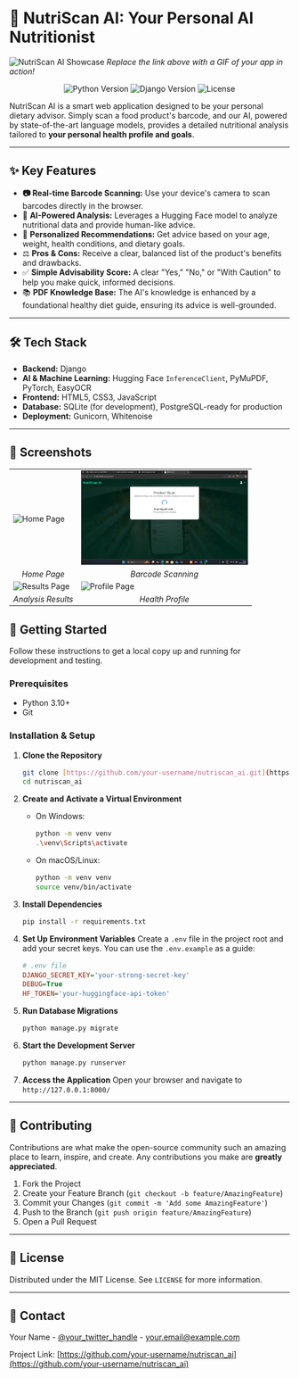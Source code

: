 # 🍏 NutriScan AI: Your Personal AI Nutritionist

![NutriScan AI Showcase](https://your-image-host.com/nutriscan_showcase.gif)
_Replace the link above with a GIF of your app in action!_

<p align="center">
  <img src="https://img.shields.io/badge/python-3.10%2B-blue?style=for-the-badge&logo=python" alt="Python Version">
  <img src="https://img.shields.io/badge/django-5.2-green?style=for-the-badge&logo=django" alt="Django Version">
  <img src="https://img.shields.io/badge/license-MIT-purple?style=for-the-badge" alt="License">
</p>

NutriScan AI is a smart web application designed to be your personal dietary advisor. Simply scan a food product's barcode, and our AI, powered by state-of-the-art language models, provides a detailed nutritional analysis tailored to **your personal health profile and goals**.

---

## ✨ Key Features

* **📷 Real-time Barcode Scanning:** Use your device's camera to scan barcodes directly in the browser.
* 🧠 **AI-Powered Analysis:** Leverages a Hugging Face model to analyze nutritional data and provide human-like advice.
* 👤 **Personalized Recommendations:** Get advice based on your age, weight, health conditions, and dietary goals.
* ⚖️ **Pros & Cons:** Receive a clear, balanced list of the product's benefits and drawbacks.
* ✅ **Simple Advisability Score:** A clear "Yes," "No," or "With Caution" to help you make quick, informed decisions.
* 📚 **PDF Knowledge Base:** The AI's knowledge is enhanced by a foundational healthy diet guide, ensuring its advice is well-grounded.

---

## 🛠️ Tech Stack

* **Backend:** Django
* **AI & Machine Learning:** Hugging Face `InferenceClient`, PyMuPDF, PyTorch, EasyOCR
* **Frontend:** HTML5, CSS3, JavaScript
* **Database:** SQLite (for development), PostgreSQL-ready for production
* **Deployment:** Gunicorn, Whitenoise

---
## 📸 Screenshots

<div align="center">
  <table>
    <tr>
      <td><img src="static/images/screenshot.png" alt="Home Page" width="300"></td>
      <td><img src="static/images/screenshot-scan.png" alt="Scan Page" width="300"></td>
    </tr>
    <tr>
      <td align="center"><em>Home Page</em></td>
      <td align="center"><em>Barcode Scanning</em></td>
    </tr>
    <tr>
      <td><img src="static/images/screenshot(.png" alt="Results Page" width="300"></td>
      <td><img src="static/images/screenshot-profile.png" alt="Profile Page" width="300"></td>
    </tr>
    <tr>
      <td align="center"><em>Analysis Results</em></td>
      <td align="center"><em>Health Profile</em></td>
    </tr>
  </table>
</div>

## 🚀 Getting Started

Follow these instructions to get a local copy up and running for development and testing.

### Prerequisites

* Python 3.10+
* Git

### Installation & Setup

1.  **Clone the Repository**
    ```sh
    git clone [https://github.com/your-username/nutriscan_ai.git](https://github.com/your-username/nutriscan_ai.git)
    cd nutriscan_ai
    ```

2.  **Create and Activate a Virtual Environment**
    * On Windows:
        ```sh
        python -m venv venv
        .\venv\Scripts\activate
        ```
    * On macOS/Linux:
        ```sh
        python -m venv venv
        source venv/bin/activate
        ```

3.  **Install Dependencies**
    ```sh
    pip install -r requirements.txt
    ```

4.  **Set Up Environment Variables**
    Create a `.env` file in the project root and add your secret keys. You can use the `.env.example` as a guide:
    ```ini
    # .env file
    DJANGO_SECRET_KEY='your-strong-secret-key'
    DEBUG=True
    HF_TOKEN='your-huggingface-api-token'
    ```

5.  **Run Database Migrations**
    ```sh
    python manage.py migrate
    ```

6.  **Start the Development Server**
    ```sh
    python manage.py runserver
    ```

7.  **Access the Application**
    Open your browser and navigate to `http://127.0.0.1:8000/`

---

## 🤝 Contributing

Contributions are what make the open-source community such an amazing place to learn, inspire, and create. Any contributions you make are **greatly appreciated**.

1.  Fork the Project
2.  Create your Feature Branch (`git checkout -b feature/AmazingFeature`)
3.  Commit your Changes (`git commit -m 'Add some AmazingFeature'`)
4.  Push to the Branch (`git push origin feature/AmazingFeature`)
5.  Open a Pull Request

---

## 📜 License

Distributed under the MIT License. See `LICENSE` for more information.

---

## 📧 Contact

Your Name - [@your_twitter_handle](https://twitter.com/your_twitter_handle) - your.email@example.com

Project Link: [https://github.com/your-username/nutriscan_ai](https://github.com/your-username/nutriscan_ai)
